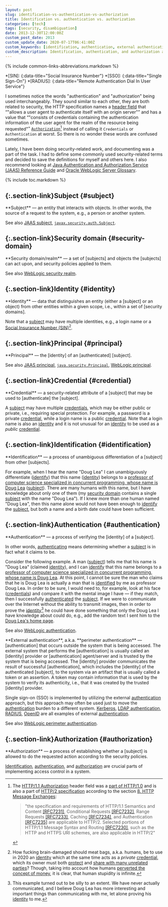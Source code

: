 ```yaml
---
layout: post
slug: identification-vs-authentication-vs-authorization
title: Identification vs. authentication vs. authorization
categories: [tech]
tags: [security, disambiguation]
date: 2013-12-30T12:00:00Z
custom_post_date: 2013
custom_update_date: 2020-07-17T06:41:00Z
custom_keywords: [identification, authentication, external authentication, perimeter authentication, authorization, subject, security domain, security realm, identity, credential, credentials, ]
custom_description: Identification, authentication, and authorization are crucial parts of implementing access control in a system and they do not mean the same thing.
---
```

{% include common-links-abbreviations.markdown %}

*[SIN]:
{:data-title="Social Insurance Number"}
*[SSO]:
{:data-title="Single Sign-On"}
*[RADIUS]:
{:data-title="Remote Authentication Dial In User Service"}

[subject]: <#subject>
[subjects]: <#subject>
[security domain]: <#security-domain>
[security domains]: <#security-domain>
[identity]: <#identity>
[credential]: <#credential>
[credentials]: <#credential>
[identification]: <#identification>
[identify]: <#identification>
[identified]: <#identification>
[authentication]: <#authentication>
[authenticated]: <#authentication>
[authenticate]: <#authentication>
[authenticating]: <#authentication>
[authorization]: <#authorization>

I sometimes notice the words "authentication" and "authorization" being used interchangeably. They sound similar to each other,
they are both related to security, the HTTP specification names a [header field](https://www.rfc-editor.org/rfc/rfc7230#section-3.2) that
<q>"allows a user agent to authenticate itself with an origin server"</q> and has a value that
<q>"consists of credentials containing the authentication information of the user agent for the realm of the resource being requested"</q>
[`Authorization`](https://www.rfc-editor.org/rfc/rfc7235#section-4.2)[^1] instead of calling it `Credentials` or `Authentication` at worst.
So there is no wonder these words are confused sometimes.

Lately, I have been doing security-related work, and documenting was a part of the task. I had to define some commonly used security-related terms
and decided to save the definitions for myself and others here.
I also recommend looking at [Java Authentication and Authorization Service (JAAS) Reference Guide](https://docs.oracle.com/en/java/javase/14/security/java-authentication-and-authorization-service-jaas-reference-guide.html#GUID-2A935F5E-0803-411D-B6BC-F8C64D01A25C)
and [Oracle WebLogic Server Glossary](https://docs.oracle.com/en/middleware/standalone/weblogic-server/14.1.1.0/scovr/glossary.html#GUID-74223FB6-8078-472E-8C20-B3BCFF85394E).

{% include toc.markdown %}

## [](#subject){:.section-link}Subject {#subject}
<div class="info-block" markdown="1">
**Subject** &mdash; an entity that interacts with objects. In other words, the source of a request to the system, e.g., a person or another system.
</div>

See also [JAAS subject](https://docs.oracle.com/en/java/javase/14/security/java-authentication-and-authorization-service-jaas-reference-guide.html#GUID-804BDE80-9E66-421C-BF0A-A96FBE7DE4E3),
[`javax.security.auth.Subject`](https://cr.openjdk.java.net/~iris/se/14/spec/fr/java-se-14-fr-spec/api/java.base/javax/security/auth/Subject.html).

## [](#security-domain){:.section-link}Security domain {#security-domain}
<div class="info-block" markdown="1">
**Security domain/realm** &mdash; a set of [subjects] and objects the [subjects] can act upon, and security policies applied to them.
</div>

See also [WebLogic security realm](https://docs.oracle.com/en/middleware/standalone/weblogic-server/14.1.1.0/scovr/glossary.html#GUID-8AAC41B0-82EF-459A-B5DC-2548AB00336E).

## [](#identity){:.section-link}Identity {#identity}
<div class="info-block" markdown="1">
**Identity** &mdash;
data that distinguishes an entity (either a [subject] or an object) from other entities within a given scope, i.e., within a set of [security domains].
</div>

Note that a [subject] may have multiple identities, e.g., a login name or a [Social Insurance Number (SIN)](https://www.canada.ca/en/employment-social-development/services/sin.html)[^2].

## [](#principal){:.section-link}Principal {#principal}
<div class="info-block" markdown="1">
**Principal** &mdash; the [identity] of an [authenticated]<!-- --> [subject].
</div>

See also [JAAS principal](https://docs.oracle.com/en/java/javase/14/security/java-authentication-and-authorization-service-jaas-reference-guide.html#GUID-8FAF9739-CD62-4A47-9582-884DBF3081F0),
[`java.security.Principal`](https://cr.openjdk.java.net/~iris/se/14/spec/fr/java-se-14-fr-spec/api/java.base/java/security/Principal.html),
[WebLogic principal](https://docs.oracle.com/en/middleware/standalone/weblogic-server/14.1.1.0/scovr/glossary.html#GUID-2934BD38-E5E9-43EB-893D-F204826F93B9).

## [](#credential){:.section-link}Credential {#credential}
<div class="info-block" markdown="1">
**Credential** &mdash; a security-related attribute of a [subject] that may be used to [authenticate] the [subject]. 
</div>

A [subject] may have multiple [credentials], which may be either public or private, i.e., requiring special protection.
For example, a password is a private [credential], while a login name is a public [credential].
Note that a login name is also an [identity] and it is not unusual for an [identity] to be used as a *public* [credential].

## [](#identification){:.section-link}Identification {#identification}
<div class="info-block" markdown="1">
**Identification** &mdash; a process of unambiguous differentiation of a [subject] from other [subjects].
</div>

For example, when I hear the name "Doug Lea" I can unambiguously differentiate ([identify]) that this name ([identity]) belongs to
a [professor of computer science specialized in concurrent programming, whose name is Doug Lea](http://gee.cs.oswego.edu/) ([subject]).
There are many humans with this name, but I have knowledge about only one of them
(my [security domain] contains a single [subject] with the name "Doug Lea").
If I knew more than one human named "Doug Lea", then this name alone would not have been enough to [identify] the [subject],
but both a name and a birth date could have been sufficient.

## [](#authentication){:.section-link}Authentication {#authentication}
<div class="info-block" markdown="1">
**Authentication** &mdash; a process of verifying the [identity] of a [subject].
</div>

In other words, [authenticating] means determining whether a [subject] is in fact what it claims to be.

Consider the following example. A man ([subject]) tells me that his name is "Doug Lea" (claimed [identity]), and I can [identify] that this name belongs to
a [professor of computer science specialized in concurrent programming, whose name is Doug Lea](http://gee.cs.oswego.edu/).
At this point, I cannot be sure the man who claims that he is Doug Lea is actually a man that is [identified] by me as professor Doug Lea.
In order to be sure, I would need to, for example, look at his face ([credentials]) and compare it with the mental image I have
&mdash; if they match, then I successfully [authenticated] the [subject].
If we were to communicate over the Internet without the ability to transmit images,
then in order to prove the [identity]<!-- -->[^3] he could have done something that only the Doug Lea I have knowledge about could do,
e.g., add the random text I sent him to the [Doug Lea's home page](http://gee.cs.oswego.edu/).

See also [WebLogic authentication](https://docs.oracle.com/en/middleware/standalone/weblogic-server/14.1.1.0/scovr/glossary.html#GUID-C1746E2C-29BF-4973-B12E-4C92DA0DF339).

<div class="info-block" markdown="1">
**External authentication**, a.k.a. **perimeter authentication** &mdash;
[authentication] that occurs outside the system that is being accessed.
The external system that performs the [authentication] is usually called an [identity] provider or [authentication] agent/server
and is trusted by the system that is being accessed.
The [identity] provider communicates the result of successful [authentication], which includes the [identity] of the authenticated [subject],
to the system via an artifact that is usually called a token or an assertion.
A token may contain information that is used by the system to verify its authenticity, i.e., that it was created by the trusted [identity] provider.
</div>

Single sign-on (SSO) is implemented by utilizing the external [authentication] approach,
but this approach may often be used just to move the [authentication] burden to a different system.
[Kerberos](https://www.rfc-editor.org/rfc/rfc4120), [LDAP authentication](https://www.rfc-editor.org/rfc/rfc4513),
[RADIUS](https://www.rfc-editor.org/rfc/rfc2865), [OpenID](https://openid.net/what-is-openid/) are all examples of external [authentication].

See also [WebLogic perimeter authentication](https://docs.oracle.com/en/middleware/standalone/weblogic-server/14.1.1.0/scovr/glossary.html#GUID-0E1E0338-573D-4DD9-AD9A-E4C1B488DF0D).

## [](#authorization){:.section-link}Authorization {#authorization}
<div class="info-block" markdown="1">
**Authorization** &mdash; a process of establishing whether a [subject] is allowed to do the requested action according to the security policies.
</div>

[Identification], [authentication], and [authorization] are crucial parts of implementing access control in a system.

[^1]: The [HTTP/1.1 Authorization](https://www.rfc-editor.org/rfc/rfc7235#section-4.2) header field
    was a [part of HTTP/1.0](https://www.rfc-editor.org/rfc/rfc1945#section-10.2)
    and is also a part of [HTTP/2 specification](https://www.rfc-editor.org/rfc/rfc7540) according to the section
    [8. HTTP Message Exchanges](https://www.rfc-editor.org/rfc/rfc7540#section-8):
    > "the specification and requirements of HTTP/1.1 Semantics and Content [[RFC7231]](https://www.rfc-editor.org/rfc/rfc7231),
    > Conditional Requests [[RFC7232]](https://www.rfc-editor.org/rfc/rfc7232),
    > Range Requests [[RFC7233]](https://www.rfc-editor.org/rfc/rfc7233),
    > Caching [[RFC7234]](https://www.rfc-editor.org/rfc/rfc7234),
    > and Authentication [[RFC7235]](https://www.rfc-editor.org/rfc/rfc7235) are applicable to HTTP/2.
    > Selected portions of HTTP/1.1 Message Syntax and Routing [[RFC7230]](https://www.rfc-editor.org/rfc/rfc7230),
    > such as the HTTP and HTTPS URI schemes, are also applicable in HTTP/2"

[^2]: How fucking brain-damaged should meat bags, a.k.a. humans, be to use in 2020 an [identity] which at the same time acts as a *private* [credential],
    which its owner must both [protect](https://www.canada.ca/en/employment-social-development/programs/sin/protect.html)
    and [share with many unrelated parties](https://www.canada.ca/en/employment-social-development/programs/sin/protect.html#a2)?
    Though, taking into account how humans [perverted the concept of money](https://youtu.be/mzoX7zEZ6h4),
    it is clear, that human stupidity is infinite.

[^3]: This example turned out to be silly to an extent. We have never actually communicated,
    and I believe Doug Lea has more interesting and important things
    than communicating with me, let alone proving his [identity] to me.
